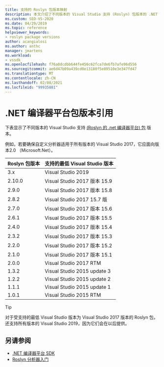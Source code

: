 ```yaml
---
title: 支持的 Roslyn 包版本映射
description: 本文介绍了不同版本的 Visual Studio 支持 (Roslyn) 包版本的 .NET 编译器平台。
ms.custom: SEO-VS-2020
ms.date: 04/29/2019
ms.topic: reference
helpviewer_keywords:
- roslyn package versions
author: acangialosi
ms.author: anthc
manager: jmartens
ms.workload:
- vssdk
ms.openlocfilehash: f76a8dcdbb644fe456c62fca7de6fb7afe96d556
ms.sourcegitcommit: ae6d47b09a439cd0e13180f5e89510e3e347fd47
ms.translationtype: MT
ms.contentlocale: zh-CN
ms.lasthandoff: 02/08/2021
ms.locfileid: "99935881"
---
```

# <a name="net-compiler-platform-package-version-reference"></a>.NET 编译器平台包版本引用

下表显示了不同版本的 Visual Studio 支持 [ (Roslyn 的 .net 编译器平台) 包](https://www.nuget.org/packages/Microsoft.Net.Compilers/) 版本。

例如，若要确保自定义分析器适用于所有版本的 Visual Studio 2017，它应面向版本2.0 （Microsoft.Net）。

| Roslyn 包版本 | 支持的最低 Visual Studio 版本 |
| - | - |
| 3.x | Visual Studio 2019 |
| 2.10.0 | Visual Studio 2017 版本 15.9 |
| 2.9.0 | Visual Studio 2017 版本 15.8 |
| 2.8.2 | Visual Studio 2017 15.7 版 |
| 2.7.0 | Visual Studio 2017 版本 15.6 |
| 2.6.1 | Visual Studio 2017 版本 15.5 |
| 2.4.0 | Visual Studio 2017 版本 15.4 |
| 2.3.2 | Visual Studio 2017 版本 15.3 |
| 2.2.0 | Visual Studio 2017 版本 15.2 |
| 2.1.0 | Visual Studio 2017 版本 15.1 |
| 2.0.0 | Visual Studio 2017 RTM |
| 1.3.2 | Visual Studio 2015 update 3 |
| 1.2.2 | Visual Studio 2015 update 2 |
| 1.1.1 | Visual Studio 2015 update 1 |
| 1.0.1 | Visual Studio 2015 RTM |

> [!TIP]
> 对于受支持的最低 Visual Studio 版本为 Visual Studio 2017 版本的 Roslyn 包，还支持所有版本的 Visual Studio 2019，因为它们会在以后提供。

## <a name="see-also"></a>另请参阅

- [.NET 编译器平台 SDK](/dotnet/csharp/roslyn-sdk/)
- [Roslyn 分析器入门](getting-started-with-roslyn-analyzers.md)
